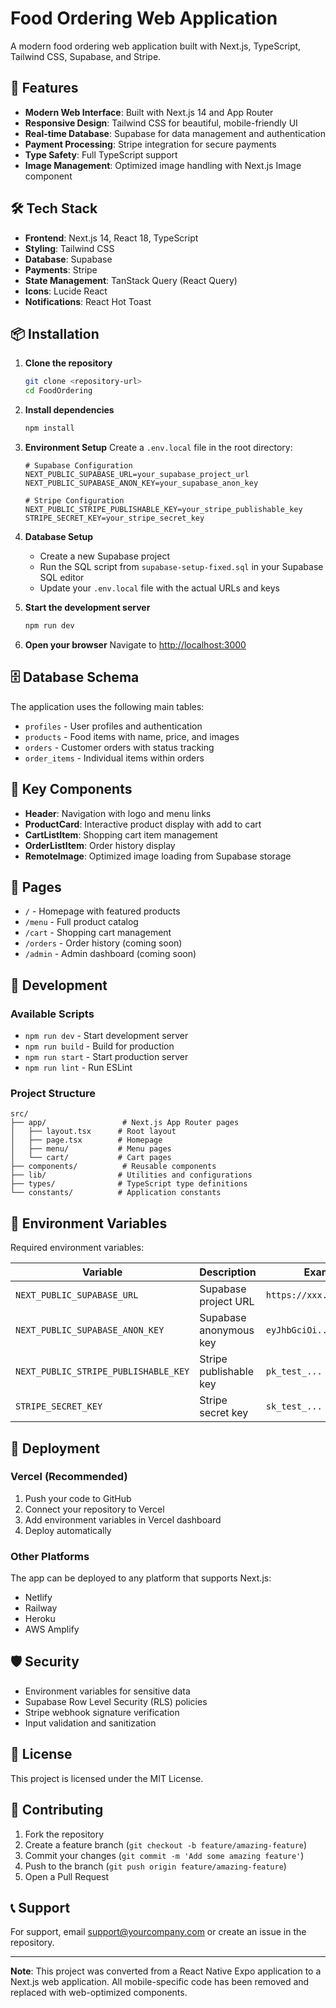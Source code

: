# Food Ordering Web Application

A modern food ordering web application built with Next.js, TypeScript, Tailwind CSS, Supabase, and Stripe.

## 🚀 Features

- **Modern Web Interface**: Built with Next.js 14 and App Router
- **Responsive Design**: Tailwind CSS for beautiful, mobile-friendly UI
- **Real-time Database**: Supabase for data management and authentication
- **Payment Processing**: Stripe integration for secure payments
- **Type Safety**: Full TypeScript support
- **Image Management**: Optimized image handling with Next.js Image component

## 🛠 Tech Stack

- **Frontend**: Next.js 14, React 18, TypeScript
- **Styling**: Tailwind CSS
- **Database**: Supabase
- **Payments**: Stripe
- **State Management**: TanStack Query (React Query)
- **Icons**: Lucide React
- **Notifications**: React Hot Toast

## 📦 Installation

1. **Clone the repository**

   ```bash
   git clone <repository-url>
   cd FoodOrdering
   ```

2. **Install dependencies**

   ```bash
   npm install
   ```

3. **Environment Setup**
   Create a `.env.local` file in the root directory:

   ```env
   # Supabase Configuration
   NEXT_PUBLIC_SUPABASE_URL=your_supabase_project_url
   NEXT_PUBLIC_SUPABASE_ANON_KEY=your_supabase_anon_key

   # Stripe Configuration
   NEXT_PUBLIC_STRIPE_PUBLISHABLE_KEY=your_stripe_publishable_key
   STRIPE_SECRET_KEY=your_stripe_secret_key
   ```

4. **Database Setup**

   - Create a new Supabase project
   - Run the SQL script from `supabase-setup-fixed.sql` in your Supabase SQL editor
   - Update your `.env.local` file with the actual URLs and keys

5. **Start the development server**

   ```bash
   npm run dev
   ```

6. **Open your browser**
   Navigate to [http://localhost:3000](http://localhost:3000)

## 🗄 Database Schema

The application uses the following main tables:

- `profiles` - User profiles and authentication
- `products` - Food items with name, price, and images
- `orders` - Customer orders with status tracking
- `order_items` - Individual items within orders

## 🎨 Key Components

- **Header**: Navigation with logo and menu links
- **ProductCard**: Interactive product display with add to cart
- **CartListItem**: Shopping cart item management
- **OrderListItem**: Order history display
- **RemoteImage**: Optimized image loading from Supabase storage

## 📱 Pages

- `/` - Homepage with featured products
- `/menu` - Full product catalog
- `/cart` - Shopping cart management
- `/orders` - Order history (coming soon)
- `/admin` - Admin dashboard (coming soon)

## 🔧 Development

### Available Scripts

- `npm run dev` - Start development server
- `npm run build` - Build for production
- `npm run start` - Start production server
- `npm run lint` - Run ESLint

### Project Structure

```
src/
├── app/                 # Next.js App Router pages
│   ├── layout.tsx      # Root layout
│   ├── page.tsx        # Homepage
│   ├── menu/           # Menu pages
│   └── cart/           # Cart pages
├── components/          # Reusable components
├── lib/                # Utilities and configurations
├── types/              # TypeScript type definitions
└── constants/          # Application constants
```

## 🔐 Environment Variables

Required environment variables:

| Variable                             | Description            | Example                   |
| ------------------------------------ | ---------------------- | ------------------------- |
| `NEXT_PUBLIC_SUPABASE_URL`           | Supabase project URL   | `https://xxx.supabase.co` |
| `NEXT_PUBLIC_SUPABASE_ANON_KEY`      | Supabase anonymous key | `eyJhbGciOi...`           |
| `NEXT_PUBLIC_STRIPE_PUBLISHABLE_KEY` | Stripe publishable key | `pk_test_...`             |
| `STRIPE_SECRET_KEY`                  | Stripe secret key      | `sk_test_...`             |

## 🚀 Deployment

### Vercel (Recommended)

1. Push your code to GitHub
2. Connect your repository to Vercel
3. Add environment variables in Vercel dashboard
4. Deploy automatically

### Other Platforms

The app can be deployed to any platform that supports Next.js:

- Netlify
- Railway
- Heroku
- AWS Amplify

## 🛡 Security

- Environment variables for sensitive data
- Supabase Row Level Security (RLS) policies
- Stripe webhook signature verification
- Input validation and sanitization

## 📄 License

This project is licensed under the MIT License.

## 🤝 Contributing

1. Fork the repository
2. Create a feature branch (`git checkout -b feature/amazing-feature`)
3. Commit your changes (`git commit -m 'Add some amazing feature'`)
4. Push to the branch (`git push origin feature/amazing-feature`)
5. Open a Pull Request

## 📞 Support

For support, email support@yourcompany.com or create an issue in the repository.

---

**Note**: This project was converted from a React Native Expo application to a Next.js web application. All mobile-specific code has been removed and replaced with web-optimized components.
